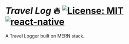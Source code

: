 # **_Travel Log_** 🔥 [![License: MIT](https://img.shields.io/badge/License-MIT-yellow.svg)](https://opensource.org/licenses/MIT) [![react-native](https://img.shields.io/badge/React-v16.13.1-blue.svg)](https://img.shields.io/badge/React-v16.13.1-blue.svg)

A Travel Logger built on MERN stack.
